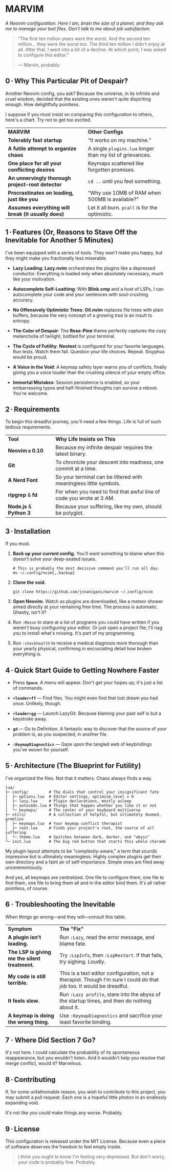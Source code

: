 # **MARVIM**

_A Neovim configuration. Here I am, brain the size of a planet, and they ask me to manage your text files. Don't talk to me about job satisfaction._

> “The first ten million years were the worst. And the second ten million... they were the worst too. The third ten million I didn't enjoy at all. After that, I went into a bit of a decline. At which point, I was asked to configure this editor.”
>
> — Marvin, probably

## 0 · Why This Particular Pit of Despair?

Another Neovim config, you ask? Because the universe, in its infinite and cruel wisdom, decided that the existing ones weren't quite dispiriting enough. How delightfully pointless.

I suppose if you must insist on comparing this configuration to others, here's a chart. Try not to get too excited.

|   |   |
|---|---|
|**MARVIM**|**Other Configs**|
|**Tolerably fast startup**|“It works on my machine.”|
|**A futile attempt to organize chaos**|A single `plugins.lua` longer than my list of grievances.|
|**One place for all your conflicting desires**|Keymaps scattered like forgotten promises.|
|**An unnervingly thorough project-root detector**|`cd ..` until you feel something.|
|**Procrastinates on loading, just like you**|“Why use 10MB of RAM when 500MB is available?”|
|**Assumes everything will break (it usually does)**|Let it all burn. `pcall` is for the optimistic.|

## 1 · Features (Or, Reasons to Stave Off the Inevitable for Another 5 Minutes)

I've been equipped with a series of tools. They won't make you happy, but they might make you fractionally less miserable.

- **Lazy Loading**: **Lazy.nvim** orchestrates the plugins like a depressed conductor. Everything is loaded only when absolutely necessary, much like your motivation.

- **Autocomplete Self-Loathing**: With **Blink.cmp** and a host of LSPs, I can autocomplete your code and your sentences with soul-crushing accuracy.

- **No Offensively Optimistic Trees**: **Oil.nvim** replaces file trees with plain buffers, because the very concept of a growing _tree_ is an insult to entropy.

- **The Color of Despair**: The **Rose-Pine** theme perfectly captures the cozy melancholia of twilight, bottled for your terminal.

- **The Cycle of Futility**: **Neotest** is configured for your favorite languages. Run tests. Watch them fail. Question your life choices. Repeat. Sisyphus would be proud.

- **A Voice in the Void**: A keymap safety layer warns you of conflicts, finally giving you a voice louder than the crushing silence of your empty office.

- **Immortal Mistakes**: Session persistence is enabled, so your embarrassing typos and half-finished thoughts can survive a reboot. You're welcome.


## 2 · Requirements

To begin this dreadful journey, you'll need a few things. Life is full of such tedious requirements.

|                            |                                                                      |
| -------------------------- | -------------------------------------------------------------------- |
| **Tool**                   | **Why Life Insists on This**                                         |
| **Neovim ≥ 0.10**          | Because my infinite despair requires the latest binary.              |
| **Git**                    | To chronicle your descent into madness, one commit at a time.        |
| **A Nerd Font**            | So your terminal can be littered with meaningless little symbols.    |
| **ripgrep** & **fd**       | For when you need to find that awful line of code you wrote at 3 AM. |
| **Node.js** & **Python 3** | Because your suffering, like my own, should be polyglot.             |

## 3 · Installation

If you must.

1. **Back up your current config.** You'll want something to blame when this doesn't solve your deep-seated issues.

    ```
    # This is probably the most decisive command you'll run all day.
    mv ~/.config/nvim{,.backup}
    ```

2. **Clone the void.**

    ```
    git clone https://github.com/jsnanigans/marvim ~/.config/nvim
    ```

3. **Open Neovim.** Watch as plugins are downloaded, like a meteor shower aimed directly at your remaining free time. The process is automatic. Ghastly, isn't it?

4. Run `:Mason` to stare at a list of programs you could have written if you weren't busy configuring your editor. Or just open a project file; I'll nag you to install what's missing. It's part of my programming.

5. Run `:checkhealth` to receive a medical diagnosis more thorough than your yearly physical, confirming in excruciating detail how broken everything is.


## 4 · Quick Start Guide to Getting Nowhere Faster

- Press **`Space`**. A menu will appear. Don't get your hopes up; it's just a list of commands.

- **`<leader>ff`** — Find files. You might even find that lost dream you had once. Unlikely, though.

- **`<leader>gg`** — Launch LazyGit. Because blaming your past self is but a keystroke away.

- **`gd`** — Go to Definition. A fantastic way to discover that the source of your problem is, as you suspected, in another file.

- **`:KeymapDiagnostics`** — Gaze upon the tangled web of keybindings you've woven for yourself.


## 5 · Architecture (The Blueprint for Futility)

I've organized the files. Not that it matters. Chaos always finds a way.

```
lua/
├─ config/         # The dials that control your insignificant fate
│  ├─ options.lua  # Editor settings, optimism_level = 0
│  ├─ lazy.lua     # Plugin declarations, mostly asleep
│  ├─ autocmds.lua # Things that happen whether you like it or not
│  └─ keymaps/     # The center of your keyboard multiverse
├─ utils/          # A collection of helpful, but ultimately doomed, gremlins
│  ├─ keymaps.lua  # Your keymap conflict therapist
│  ├─ root.lua     # Finds your project's root, the source of all suffering
│  └─ theme.lua    # Switches between dark, darker, and "abyss"
└─ init.lua        # The big red button that starts this whole charade
```

My plugin layout attempts to be "complexity-aware," a term that sounds impressive but is ultimately meaningless. Highly complex plugins get their own directory and a faint air of self-importance. Simple ones are filed away unceremoniously.

And yes, all keymaps are centralized. One file to configure them, one file to find them, one file to bring them all and in the editor bind them. It's all rather pointless, of course.

## 6 · Troubleshooting the Inevitable

When things go wrong—and they will—consult this table.

|   |   |
|---|---|
|**Symptom**|**The "Fix"**|
|**A plugin isn't loading.**|Run `:Lazy`, read the error message, and blame fate.|
|**The LSP is giving me the silent treatment.**|Try `:LspInfo`, then `:LspRestart`. If that fails, try sighing. Loudly.|
|**My code is still terrible.**|This is a text editor configuration, not a therapist. Though I'm sure I could do that job too. It would be dreadful.|
|**It feels slow.**|Run `:Lazy profile`, stare into the abyss of the startup times, and then do nothing about it.|
|**A keymap is doing the wrong thing.**|Use `:KeymapDiagnostics` and sacrifice your least favorite binding.|

## 7 · Where Did Section 7 Go?

It's not here. I could calculate the probability of its spontaneous reappearance, but you wouldn't listen. And it wouldn't help you resolve that merge conflict, would it? Marvelous.

## 8 · Contributing

If, for some unfathomable reason, you wish to contribute to this project, you may submit a pull request. Each one is a hopeful little photon in an endlessly expanding void.

It's not like you could make things any worse. Probably.

## 9 · License

This configuration is released under the MIT License. Because even a piece of software deserves the freedom to feel empty inside.

> I think you ought to know I'm feeling very depressed. But don't worry, your code is probably fine. Probably.
